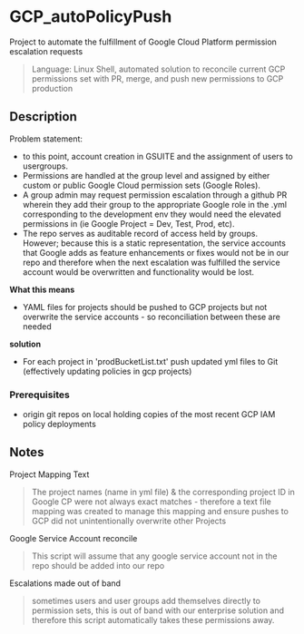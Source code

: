 # GCP_autoPolicyPush
Project to automate the fulfillment of Google Cloud Platform permission escalation requests

> Language: Linux Shell, automated solution to reconcile current GCP permissions set with PR, merge, and push new permissions to GCP production

## Description
Problem statement:
* to this point, account creation in GSUITE and the assignment of users to usergroups.
* Permissions are handled at the group level and assigned by either custom or public Google Cloud permission sets (Google Roles).
* A group admin may request permission escalation through a github PR wherein they add their group to the appropriate Google role in the .yml corresponding to the development env they would need the elevated permissions in (ie Google Project = Dev, Test, Prod, etc).
* The repo serves as auditable record of access held by groups. However; because this is a static representation, the service accounts that Google adds as feature enhancements or fixes would not be in our repo and therefore when the next escalation was fulfilled the service account would be overwritten and functionality would be lost.

**What this means**
* YAML files for projects should be pushed to GCP projects but not overwrite the service accounts - so reconciliation between these are needed

**solution**
* For each project in 'prodBucketList.txt' push updated yml files to Git (effectively updating policies in gcp projects)

### Prerequisites

* origin git repos on local holding copies of the most recent GCP IAM policy deployments

##  Notes

Project Mapping Text
>    The project names (name in yml file) & the corresponding project ID in Google CP were not always exact matches - therefore a text file mapping was created to manage this mapping and ensure pushes to GCP did not unintentionally overwrite other Projects

Google Service Account reconcile
>   This script will assume that any google service account not in the repo should be added into our repo

Escalations made out of band
>   sometimes users and user groups add themselves directly to permission sets, this is out of band with our enterprise solution and therefore this script automatically takes these permissions away.


###
